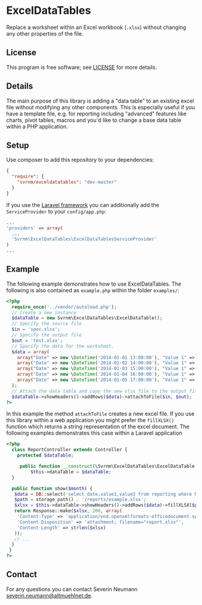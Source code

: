 # ExcelDataTables

Replace a worksheet within an Excel workbook (`.xlsx`) without changing any
other properties of the file.

## License

This program is free software; see [LICENSE](./LICENSE) for more details.

## Details

The main purpose of this library is adding a "data table" to an existing excel
file without modifying any other components. This is especially useful if you
have a template file, e.g. for reporting including "advanced" features like
charts, pivot tables, macros and you'd like to change a base data table within a
PHP application.

## Setup

Use composer to add this repository to your dependencies:

```JSON
{
  "require": {
    "svrnm/exceldatatables": "dev-master"
  }
}
```

If you use the [Laravel framework](https://laravel.io/) you can additionally add
the `ServiceProvider` to your `config/app.php`:

```PHP
...
'providers' => array(
  ...
  'Svrnm\ExcelDataTables\ExcelDataTablesServiceProvider'
)
...
```

## Example

The following example demonstrates how to use ExcelDataTables. The following is
also contained as `example.php` within the folder `examples/`:

```php
<?php
  require_once('../vendor/autoload.php');
  // Create a new instance
  $dataTable = new Svrnm\ExcelDataTables\ExcelDataTable();
  // Specify the source file
  $in = 'spec.xlsx';
  // Specify the output file
  $out = 'test.xlsx';
  // Specify the data for the worksheet.
  $data = array(
    array("Date" => new \DateTime('2014-01-01 13:00:00'), "Value 1" => 0, "Value 2" => 1),
    array("Date" => new \DateTime('2014-01-02 14:00:00'), "Value 1" => 1, "Value 2" => 0),
    array("Date" => new \DateTime('2014-01-03 15:00:00'), "Value 1" => 2, "Value 2" => -1),
    array("Date" => new \DateTime('2014-01-04 16:00:00'), "Value 1" => 3, "Value 2" => -2),
    array("Date" => new \DateTime('2014-01-05 17:00:00'), "Value 1" => 4, "Value 2" => -3),
  );
  // Attach the data table and copy the new xlsx file to the output file.
  $dataTable->showHeaders()->addRows($data)->attachToFile($in, $out);
?>
```

In this example the method `attachToFile` creates a new excel file. If you use
this library within a web application you might prefer the `fillXLSX()` function
which returns a string representation of the excel document. The following
examples demonstrates this case within a Laravel application

```php
<?php
  class ReportController extends Controller {
    protected $dataTable;

     public function __construct(\Svrnm\ExcelDataTables\ExcelDataTable $dataTable) {
         $this->dataTable = $dataTable;
  }

  public function show($month) {
   $data = DB::select('select date,value1,value2 from reporting where MONTH(date) = ?', array($month));
   $path = storage_path() . '/reports/example.xlsx';
   $xlsx = $this->dataTable->showHeaders()->addRows($data)->fillXLSX($path);
   return Response::make($xlsx, 200, array(
    'Content-Type' => 'application/vnd.openxmlformats-officedocument.spreadsheetml.sheet',
    'Content-Disposition' => 'attachment; filename="report.xlsx"',
    'Content-Length' => strlen($xlsx)
   ));
   // ...
  }
 }
?>
```

## Contact

For any questions you can contact Severin Neumann
<severin.neumann@altmuehlnet.de>.
